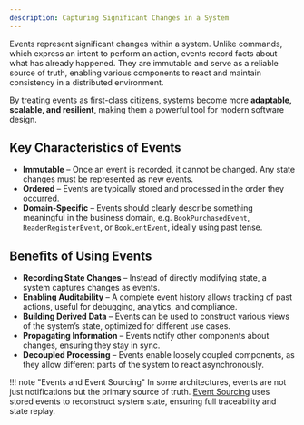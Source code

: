 ```yaml
---
description: Capturing Significant Changes in a System
---
```


Events represent significant changes within a system. Unlike commands, which express an intent to perform an action, 
events record facts about what has already happened. They are immutable and serve as a reliable source of truth, 
enabling various components to react and maintain consistency in a distributed environment.

By treating events as first-class citizens, systems become more __adaptable, scalable, and resilient__, making them a 
powerful tool for modern software design.

## Key Characteristics of Events

- **Immutable** – Once an event is recorded, it cannot be changed. Any state changes must be represented as new events.
- **Ordered** – Events are typically stored and processed in the order they occurred.
- **Domain-Specific** – Events should clearly describe something meaningful in the business domain, e.g. `BookPurchasedEvent`, `ReaderRegisterEvent`, or `BookLentEvent`, ideally using past tense.

## Benefits of Using Events
- **Recording State Changes** – Instead of directly modifying state, a system captures changes as events.
- **Enabling Auditability** – A complete event history allows tracking of past actions, useful for debugging, analytics, and compliance.
- **Building Derived Data** – Events can be used to construct various views of the system’s state, optimized for different use cases.
- **Propagating Information** – Events notify other components about changes, ensuring they stay in sync.
- **Decoupled Processing** – Events enable loosely coupled components, as they allow different parts of the system to react asynchronously.

!!! note "Events and Event Sourcing"
    In some architectures, events are not just notifications but the primary source of truth.
    [Event Sourcing](../event_sourcing/index.md) uses stored events to reconstruct system state, ensuring 
    full traceability and state replay.

